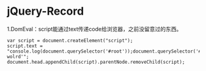 # jQuery-Record
1.DomEval：script能通过text传递code给浏览器，之前没留意过的东西。  
```
var script = document.createElement("script");
script.text = "console.log(document.querySelector('#root'));document.querySelector('#root').innerHTML='hello wolrd'";
document.head.appendChild(script).parentNode.removeChild(script);
```
